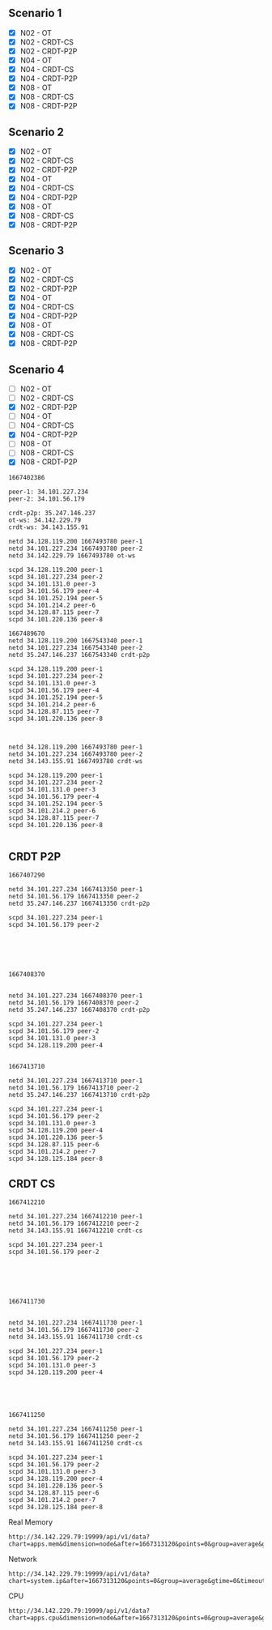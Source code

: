## Scenario 1

- [x] N02 - OT
- [x] N02 - CRDT-CS
- [x] N02 - CRDT-P2P
- [x] N04 - OT
- [x] N04 - CRDT-CS
- [x] N04 - CRDT-P2P
- [x] N08 - OT
- [x] N08 - CRDT-CS
- [x] N08 - CRDT-P2P

## Scenario 2

- [x] N02 - OT
- [x] N02 - CRDT-CS
- [x] N02 - CRDT-P2P
- [x] N04 - OT
- [x] N04 - CRDT-CS
- [x] N04 - CRDT-P2P
- [x] N08 - OT
- [x] N08 - CRDT-CS
- [x] N08 - CRDT-P2P

## Scenario 3

- [x] N02 - OT
- [x] N02 - CRDT-CS
- [x] N02 - CRDT-P2P
- [x] N04 - OT
- [x] N04 - CRDT-CS
- [x] N04 - CRDT-P2P
- [x] N08 - OT
- [x] N08 - CRDT-CS
- [x] N08 - CRDT-P2P

## Scenario 4

- [ ] N02 - OT
- [ ] N02 - CRDT-CS
- [x] N02 - CRDT-P2P
- [ ] N04 - OT
- [ ] N04 - CRDT-CS
- [x] N04 - CRDT-P2P
- [ ] N08 - OT
- [ ] N08 - CRDT-CS
- [x] N08 - CRDT-P2P

```
1667402386

peer-1: 34.101.227.234
peer-2: 34.101.56.179

crdt-p2p: 35.247.146.237
ot-ws: 34.142.229.79
crdt-ws: 34.143.155.91

netd 34.128.119.200 1667493780 peer-1
netd 34.101.227.234 1667493780 peer-2
netd 34.142.229.79 1667493780 ot-ws

scpd 34.128.119.200 peer-1
scpd 34.101.227.234 peer-2
scpd 34.101.131.0 peer-3
scpd 34.101.56.179 peer-4
scpd 34.101.252.194 peer-5
scpd 34.101.214.2 peer-6
scpd 34.128.87.115 peer-7
scpd 34.101.220.136 peer-8

1667489670
netd 34.128.119.200 1667543340 peer-1
netd 34.101.227.234 1667543340 peer-2
netd 35.247.146.237 1667543340 crdt-p2p

scpd 34.128.119.200 peer-1
scpd 34.101.227.234 peer-2
scpd 34.101.131.0 peer-3
scpd 34.101.56.179 peer-4
scpd 34.101.252.194 peer-5
scpd 34.101.214.2 peer-6
scpd 34.128.87.115 peer-7
scpd 34.101.220.136 peer-8



netd 34.128.119.200 1667493780 peer-1
netd 34.101.227.234 1667493780 peer-2
netd 34.143.155.91 1667493780 crdt-ws

scpd 34.128.119.200 peer-1
scpd 34.101.227.234 peer-2
scpd 34.101.131.0 peer-3
scpd 34.101.56.179 peer-4
scpd 34.101.252.194 peer-5
scpd 34.101.214.2 peer-6
scpd 34.128.87.115 peer-7
scpd 34.101.220.136 peer-8


```

## CRDT P2P


```
1667407290

netd 34.101.227.234 1667413350 peer-1
netd 34.101.56.179 1667413350 peer-2
netd 35.247.146.237 1667413350 crdt-p2p

scpd 34.101.227.234 peer-1
scpd 34.101.56.179 peer-2






1667408370


netd 34.101.227.234 1667408370 peer-1
netd 34.101.56.179 1667408370 peer-2
netd 35.247.146.237 1667408370 crdt-p2p

scpd 34.101.227.234 peer-1
scpd 34.101.56.179 peer-2
scpd 34.101.131.0 peer-3
scpd 34.128.119.200 peer-4


1667413710

netd 34.101.227.234 1667413710 peer-1
netd 34.101.56.179 1667413710 peer-2
netd 35.247.146.237 1667413710 crdt-p2p

scpd 34.101.227.234 peer-1
scpd 34.101.56.179 peer-2
scpd 34.101.131.0 peer-3
scpd 34.128.119.200 peer-4
scpd 34.101.220.136 peer-5
scpd 34.128.87.115 peer-6
scpd 34.101.214.2 peer-7
scpd 34.128.125.184 peer-8
```

## CRDT CS


```
1667412210

netd 34.101.227.234 1667412210 peer-1
netd 34.101.56.179 1667412210 peer-2
netd 34.143.155.91 1667412210 crdt-cs

scpd 34.101.227.234 peer-1
scpd 34.101.56.179 peer-2






1667411730


netd 34.101.227.234 1667411730 peer-1
netd 34.101.56.179 1667411730 peer-2
netd 34.143.155.91 1667411730 crdt-cs

scpd 34.101.227.234 peer-1
scpd 34.101.56.179 peer-2
scpd 34.101.131.0 peer-3
scpd 34.128.119.200 peer-4





1667411250

netd 34.101.227.234 1667411250 peer-1
netd 34.101.56.179 1667411250 peer-2
netd 34.143.155.91 1667411250 crdt-cs

scpd 34.101.227.234 peer-1
scpd 34.101.56.179 peer-2
scpd 34.101.131.0 peer-3
scpd 34.128.119.200 peer-4
scpd 34.101.220.136 peer-5
scpd 34.128.87.115 peer-6
scpd 34.101.214.2 peer-7
scpd 34.128.125.184 peer-8
```



Real Memory

```
http://34.142.229.79:19999/api/v1/data?chart=apps.mem&dimension=node&after=1667313120&points=0&group=average&gtime=0&timeout=0&format=csv&options=seconds
```

Network

```
http://34.142.229.79:19999/api/v1/data?chart=system.ip&after=1667313120&points=0&group=average&gtime=0&timeout=0&format=csv&options=seconds
```

CPU

```
http://34.142.229.79:19999/api/v1/data?chart=apps.cpu&dimension=node&after=1667313120&points=0&group=average&gtime=0&timeout=0&format=csv&options=seconds
```


